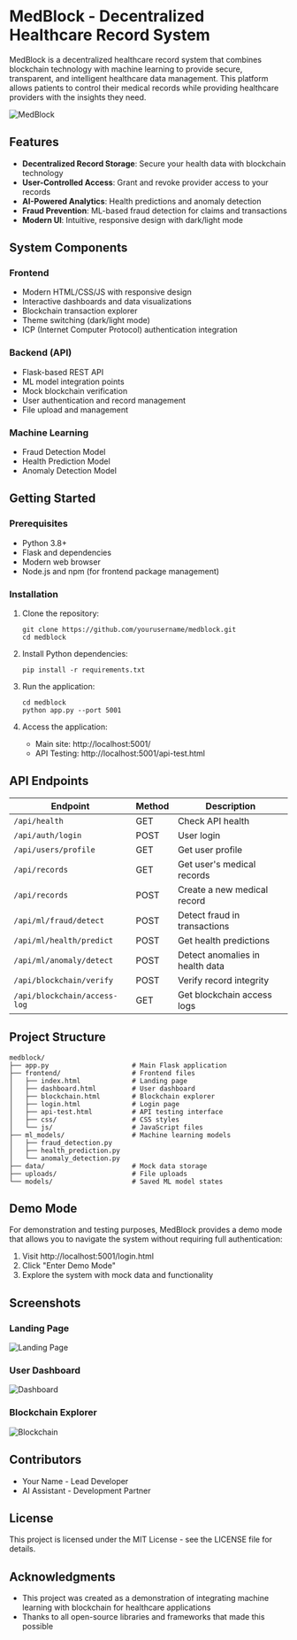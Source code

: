 # MedBlock - Decentralized Healthcare Record System

MedBlock is a decentralized healthcare record system that combines blockchain technology with machine learning to provide secure, transparent, and intelligent healthcare data management. This platform allows patients to control their medical records while providing healthcare providers with the insights they need.

![MedBlock](https://github.com/username/medblock/raw/main/docs/images/medblock-logo.png)

## Features

- **Decentralized Record Storage**: Secure your health data with blockchain technology
- **User-Controlled Access**: Grant and revoke provider access to your records
- **AI-Powered Analytics**: Health predictions and anomaly detection
- **Fraud Prevention**: ML-based fraud detection for claims and transactions
- **Modern UI**: Intuitive, responsive design with dark/light mode

## System Components

### Frontend

- Modern HTML/CSS/JS with responsive design
- Interactive dashboards and data visualizations
- Blockchain transaction explorer
- Theme switching (dark/light mode)
- ICP (Internet Computer Protocol) authentication integration

### Backend (API)

- Flask-based REST API
- ML model integration points
- Mock blockchain verification
- User authentication and record management
- File upload and management

### Machine Learning

- Fraud Detection Model
- Health Prediction Model
- Anomaly Detection Model

## Getting Started

### Prerequisites

- Python 3.8+
- Flask and dependencies
- Modern web browser
- Node.js and npm (for frontend package management)

### Installation

1. Clone the repository:
   ```
   git clone https://github.com/yourusername/medblock.git
   cd medblock
   ```

2. Install Python dependencies:
   ```
   pip install -r requirements.txt
   ```

3. Run the application:
   ```
   cd medblock
   python app.py --port 5001
   ```

4. Access the application:
   - Main site: http://localhost:5001/
   - API Testing: http://localhost:5001/api-test.html

## API Endpoints

| Endpoint | Method | Description |
|----------|--------|-------------|
| `/api/health` | GET | Check API health |
| `/api/auth/login` | POST | User login |
| `/api/users/profile` | GET | Get user profile |
| `/api/records` | GET | Get user's medical records |
| `/api/records` | POST | Create a new medical record |
| `/api/ml/fraud/detect` | POST | Detect fraud in transactions |
| `/api/ml/health/predict` | POST | Get health predictions |
| `/api/ml/anomaly/detect` | POST | Detect anomalies in health data |
| `/api/blockchain/verify` | POST | Verify record integrity |
| `/api/blockchain/access-log` | GET | Get blockchain access logs |

## Project Structure

```
medblock/
├── app.py                     # Main Flask application
├── frontend/                  # Frontend files
│   ├── index.html             # Landing page
│   ├── dashboard.html         # User dashboard
│   ├── blockchain.html        # Blockchain explorer
│   ├── login.html             # Login page
│   ├── api-test.html          # API testing interface
│   ├── css/                   # CSS styles
│   └── js/                    # JavaScript files
├── ml_models/                 # Machine learning models
│   ├── fraud_detection.py
│   ├── health_prediction.py
│   └── anomaly_detection.py
├── data/                      # Mock data storage
├── uploads/                   # File uploads
└── models/                    # Saved ML model states
```

## Demo Mode

For demonstration and testing purposes, MedBlock provides a demo mode that allows you to navigate the system without requiring full authentication:

1. Visit http://localhost:5001/login.html
2. Click "Enter Demo Mode"
3. Explore the system with mock data and functionality

## Screenshots

### Landing Page
![Landing Page](https://github.com/username/medblock/raw/main/docs/screenshots/landing.png)

### User Dashboard
![Dashboard](https://github.com/username/medblock/raw/main/docs/screenshots/dashboard.png)

### Blockchain Explorer
![Blockchain](https://github.com/username/medblock/raw/main/docs/screenshots/blockchain.png)

## Contributors

- Your Name - Lead Developer
- AI Assistant - Development Partner

## License

This project is licensed under the MIT License - see the LICENSE file for details.

## Acknowledgments

- This project was created as a demonstration of integrating machine learning with blockchain for healthcare applications
- Thanks to all open-source libraries and frameworks that made this possible 